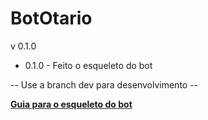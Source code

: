 # BotOtario
v 0.1.0

* 0.1.0 - Feito o esqueleto do bot

 -- Use a branch dev para desenvolvimento --

 [**Guia para o esqueleto do bot**](https://bit.ly/3ek2fZD)
